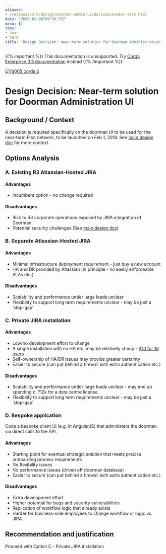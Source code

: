 ```yaml
---
aliases:
- /releases/3.0/design/doorman-admin-ui/decisions/near-term.html
date: '2020-01-08T09:59:25Z'
menu: []
tags:
- near
- term
title: 'Design Decision: Near-term solution for Doorman Administration UI'
---
```

{{% important %}}
This documentation is unsupported.
Try [Corda Enterprise 3.3 documentation](/docs/corda-enterprise/3.3/_index.md) instead
{{% /important %}}

[![fg005 corda b](https://www.corda.net/wp-content/uploads/2016/11/fg005_corda_b.png "fg005 corda b")](https://www.corda.net/wp-content/uploads/2016/11/fg005_corda_b.png)


# Design Decision: Near-term solution for Doorman Administration UI


## Background / Context

A decision is required specifically on the doorman UI to be used for the near-term Pilot network, to be launched on Feb 1, 2018. See [main design doc](../design.md) for more context.


## Options Analysis


### A. Existing R3 Atlassian-Hosted JIRA


#### Advantages


* Incumbent option - no change required


#### Disadvantages


* Risk to R3 corporate operations exposed by JIRA integration of Doorman
* Potential security challenges (See [main design doc](../design.md))


### B. Separate Atlassian-Hosted JIRA


#### Advantages


* Minimal infrastructure deployment requirement - just buy a new account
* HA and DR provided by Atlassian (in principle - no easily enforceable SLAs etc.)


#### Disadvantages


* Scalability and performance under large loads unclear
* Flexibility to support long term requirements unclear - may be just a ‘stop-gap’


### C. Private JIRA installation


#### Advantages


* Low/no development effort to change
* A single installation with no HA etc. may be relatively cheap - [$10 for 10 users](https://www.atlassian.com/software/jira/pricing?tab=self-hosted)
* Self-ownership of HA/DR issues may provide greater certainty
* Easier to secure (can put behind a firewall with extra authentication etc.)


#### Disadvantages


* Scalability and performance under large loads unclear - may end up spending c. ?12k for a data centre license.
* Flexibility to support long term requirements unclear - may be just a ‘stop-gap’


### D. Bespoke application

Code a bespoke client UI (e.g. in AngularJS) that administers the doorman via direct calls to the API.


#### Advantages


* Starting point for eventual strategic solution that meets precise onboarding process requirements
* No flexibility issues
* No performance issues (driven off doorman database)
* Easier to secure (can put behind a firewall with extra authentication etc.)


#### Disadvantages


* Extra development effort
* Higher potential for bugs and security vulnerabilities
* Replication of workflow logic that already exists
* Harder for business-side employees to change workflow or logic vs. JIRA


## Recommendation and justification

Proceed with Option C - Private JIRA installation

